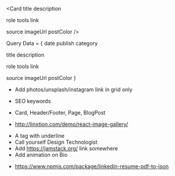 <!-------------
-------P1------
--------------->

<!-- ---------- Card ------------- -->
<Card 
  title
  description

  role
  tools
  link

  source
  imageUrl
  postColor
/>

Query Data = {
  date
  publish
  category

  title
  description

  role
  tools
  link

  source
  imageUrl
  postColor
}

<!-------------
-------P2------
--------------->

<!-- ---------- Photo-Grid ------------- -->
- Add photos/unsplash/instagram link in grid only

<!-- ---------- SEO ------------- -->
- SEO keywords

<!-- ---------- a tag style ------------- -->
- Card, Header/Footer, Page, BlogPost

<!-------------
-------P3------
--------------->

<!-- ---------- Photos ------------- -->

- http://linxtion.com/demo/react-image-gallery/ 

<!-- ---------- Other Ideas ------------- -->

- A tag with underline
- Call yourself Design Technologist
- Add https://jamstack.org/ link somewhere
- Add animation on Bio

<!-- Linkedin 2 JSON  -->

- https://www.npmjs.com/package/linkedin-resume-pdf-to-json